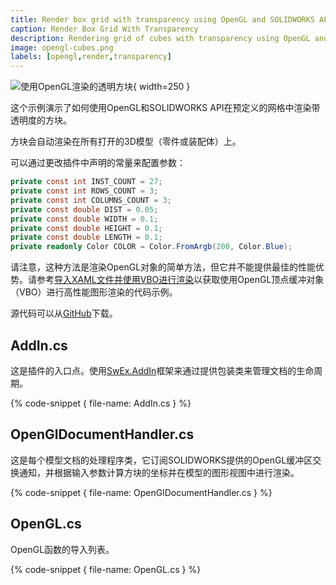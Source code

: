 ```yaml
---
title: Render box grid with transparency using OpenGL and SOLIDWORKS API
caption: Render Box Grid With Transparency
description: Rendering grid of cubes with transparency using OpenGL and SOLIDWORKS API
image: opengl-cubes.png
labels: [opengl,render,transparency]
---
```

![使用OpenGL渲染的透明方块](opengl-cubes.png){ width=250 }

这个示例演示了如何使用OpenGL和SOLIDWORKS API在预定义的网格中渲染带透明度的方块。

方块会自动渲染在所有打开的3D模型（零件或装配体）上。

可以通过更改插件中声明的常量来配置参数：

~~~ cs
private const int INST_COUNT = 27;
private const int ROWS_COUNT = 3;
private const int COLUMNS_COUNT = 3;
private const double DIST = 0.05;
private const double WIDTH = 0.1;
private const double HEIGHT = 0.1;
private const double LENGTH = 0.1;
private readonly Color COLOR = Color.FromArgb(200, Color.Blue);
~~~

请注意，这种方法是渲染OpenGL对象的简单方法，但它并不能提供最佳的性能优势。请参考[导入XAML文件并使用VBO进行渲染](/solidworks-api/adornment/opengl/vbo-xaml-importer/)以获取使用OpenGL顶点缓冲对象（VBO）进行高性能图形渲染的代码示例。

源代码可以从[GitHub](https://github.com/codestackdev/solidworks-api-examples/tree/master/swex/add-in/opengl/OpenGlBoxGrid)下载。

## AddIn.cs

这是插件的入口点。使用[SwEx.AddIn](/labs/solidworks/swex/add-in/)框架来通过提供包装类来管理文档的生命周期。

{% code-snippet { file-name: AddIn.cs } %}

## OpenGlDocumentHandler.cs

这是每个模型文档的处理程序类，它订阅SOLIDWORKS提供的OpenGL缓冲区交换通知，并根据输入参数计算方块的坐标并在模型的图形视图中进行渲染。

{% code-snippet { file-name: OpenGlDocumentHandler.cs } %}

## OpenGL.cs

OpenGL函数的导入列表。

{% code-snippet { file-name: OpenGL.cs } %}